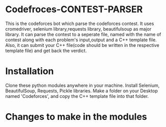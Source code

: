 # Codefroces-CONTEST-PARSER

This is the codeforces bot which parse the codeforces contest. It uses cromedriver, selenium library,requests library, beautifulsoup as major library.
It can parse the contest to a seperate file, named with the name of contest along with each problem's input,output and a C++ template file.
Also, it can submit your C++ file(code should be written in the respective template file) and get back the verdict.

# Installation
Clone these python modules anywhere in your machine.
Install Selenium, BeautifulSoup, Requests, Pickle libraries.
Make a folder on your Desktop named 'Codeforces', and copy the C++ template file into that folder.

# Changes to make in the modules
